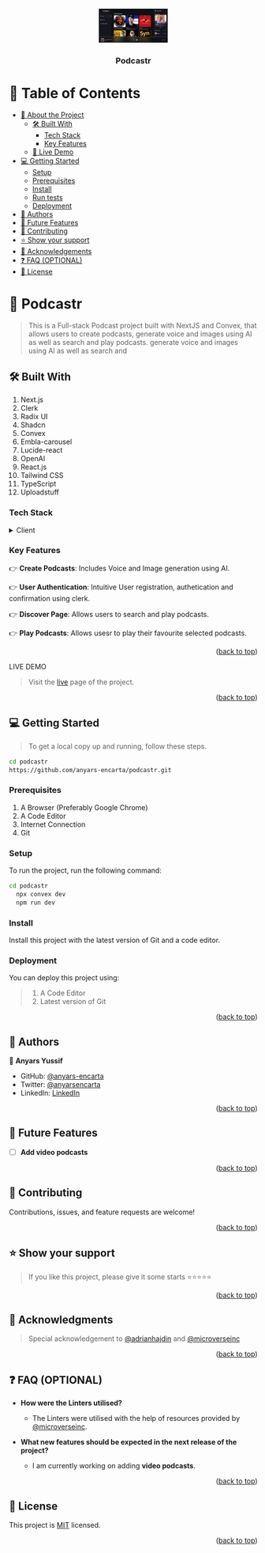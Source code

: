 <a name="readme-top"></a>

<div align="center">

 <!-- LOGO -->

  <img src="./public/images/podcaster.png" alt="logo" width="140"  height="auto" />
  <br/>

<!-- MAIN HEADING -->

  <h3><b>Podcastr</b></h3>

</div>

<!-- TABLE OF CONTENTS -->
# 📗 Table of Contents

- [📖 About the Project](#about-project)
  - [🛠 Built With](#built-with)
    - [Tech Stack](#tech-stack)
    - [Key Features](#key-features)
  - [🚀 Live Demo](#live-demo)
- [💻 Getting Started](#getting-started)
  - [Setup](#setup)
  - [Prerequisites](#prerequisites)
  - [Install](#install)
  - [Run tests](#run-tests)
  - [Deployment](#deployment)
- [👥 Authors](#authors)
- [🔭 Future Features](#future-features)
- [🤝 Contributing](#contributing)
- [⭐️ Show your support](#support)
- [🙏 Acknowledgements](#acknowledgements)
- [❓ FAQ (OPTIONAL)](#faq)
- [📝 License](#license)

<!-- INTRO -->
# 📖 Podcastr <a name="about-project"></a>

> This is a Full-stack Podcast project built with NextJS and Convex, that allows users to create podcasts, generate voice and images using AI as well as search and play podcasts.
> generate voice and images using AI as well as search and

## 🛠 Built With <a name="built-with"></a>
1. Next.js
2. Clerk
3. Radix UI
4. Shadcn
5. Convex
6. Embla-carousel
7. Lucide-react
8. OpenAI
9. React.js
10. Tailwind CSS
11. TypeScript
12. Uploadstuff

### Tech Stack <a name="tech-stack"></a>

<details>
  <summary>Client</summary>
  <ul>
    <li><a href="https://nextjs.org/">Next.js</a></li>
    <li><a href="https://clerk.com/">Clerk</a></li>
    <li><a href="https://www.radix-ui.com/">Radix UI</a></li>
    <li><a href="https://ui.shadcn.com/">Shadcn</a></li>
    <li><a href="https://docs.convex.dev/home">Convex</a></li>
    <li><a href="https://www.embla-carousel.com/">Embla-carousel</a></li>
    <li><a href="https://lucide.dev/guide/packages/lucide-react">Lucide-react</a></li>
    <li><a href="https://platform.openai.com/docs/overview">OpenAI</a></li>
    <li><a href="https://react.dev/">React.js</a></li>
    <li><a href="https://tailwindcss.com/">Tailwind CSS</a></li>
    <li><a href="https://www.typescriptlang.org/">TypeScript</a></li>
    <li><a href="https://www.typescriptlang.org/">Uploadstuff</a></li>
  </ul>
</details>

<!-- Features -->

### Key Features <a name="key-features"></a>

👉 **Create Podcasts**: Includes Voice and Image generation using AI.

👉 **User Authentication**: Intuitive User registration, authetication and confirmation using clerk.

👉 **Discover Page**: Allows users to search and play podcasts.

👉 **Play Podcasts**: Allows usesr to play their favourite selected podcasts.

<p align="right">(<a href="#readme-top">back to top</a>)</p>

<!-- LIVE DEMO -->

LIVE DEMO

> Visit the [live](https://anyars-podcastr.vercel.app/) page of the project.

<p align="right">(<a href="#readme-top">back to top</a>)</p>

<!-- GETTING STARTED -->

## 💻 Getting Started <a name="getting-started"></a>

> To get a local copy up and running, follow these steps.
> 
```sh
cd podcastr
https://github.com/anyars-encarta/podcastr.git
```

### Prerequisites

1. A Browser (Preferably Google Chrome)
2. A Code Editor
3. Internet Connection
4. Git

<!-- SETUP -->
### Setup

To run the project, run the following command:

```sh
cd podcastr
  npx convex dev 
  npm run dev
```

<!-- INSTALL -->

### Install

Install this project with the latest version of Git and a code editor.

### Deployment

You can deploy this project using:
>1. A Code Editor
>2. Latest version of Git

<p align="right">(<a href="#readme-top">back to top</a>)</p>

<!-- AUTHORS -->
## 👥 Authors <a name="authors"></a>

👤 **Anyars Yussif**

- GitHub: [@anyars-encarta](https://github.com/anyars-encarta)
- Twitter: [@anyarsencarta](https://twitter.com/anyarsencarta)
- LinkedIn: [LinkedIn](https://www.linkedin.com/in/anyars-yussif/)


<p align="right">(<a href="#readme-top">back to top</a>)</p>

## 🔭 Future Features <a name="future-features"></a>

- [ ] **Add video podcasts**

<p align="right">(<a href="#readme-top">back to top</a>)</p>

<!-- CONTRIBUTION -->
## 🤝 Contributing <a name="contributing"></a>

Contributions, issues, and feature requests are welcome!

<p align="right">(<a href="#readme-top">back to top</a>)</p>

<!--SUPPORT -->

## ⭐️ Show your support <a name="support"></a>

> If you like this project, please give it some starts ⭐️⭐️⭐️⭐️⭐️

<p align="right">(<a href="#readme-top">back to top</a>)</p>

<!-- ACKNOWLEDGEMENTS -->
## 🙏 Acknowledgments <a name="acknowledgements"></a>

> Special acknowledgement to [@adrianhajdin](https://github.com/adrianhajdin) and [@microverseinc](https://github.com/microverseinc)

<p align="right">(<a href="#readme-top">back to top</a>)</p>

<!-- FAQS -->
## ❓ FAQ (OPTIONAL) <a name="faq"></a>

- **How were the Linters utilised?**

  - The Linters were utilised with the help of resources provided by [@microverseinc](https://github.com/microverseinc).

- **What new features should be expected in the next release of the project?**

  - I am currently working on adding **video podcasts**.

<p align="right">(<a href="#readme-top">back to top</a>)</p>

<!-- LICENSE -->

## 📝 License <a name="license"></a>

This project is [MIT](./LICENSE) licensed.

<p align="right">(<a href="#readme-top">back to top</a>)</p>
